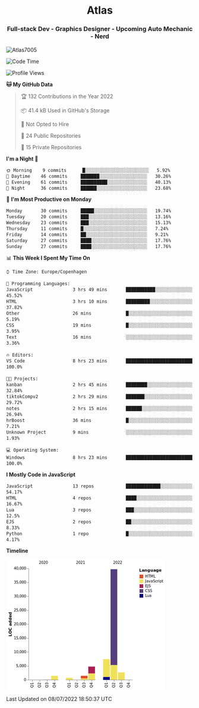 <h1 align="center">Atlas</h1>
<h3 align="center">Full-stack Dev - Graphics Designer - Upcoming Auto Mechanic - Nerd</h3>

<p><img align="center" src="https://github-readme-stats.vercel.app/api/top-langs?username=Atlas7005&show_icons=true&locale=en&layout=compact" alt="Atlas7005" /></p>

<!--START_SECTION:waka-->
![Code Time](http://img.shields.io/badge/Code%20Time-589%20hrs%2051%20mins-blue)

![Profile Views](http://img.shields.io/badge/Profile%20Views-0-blue)

**🐱 My GitHub Data** 

> 🏆 132 Contributions in the Year 2022
 > 
> 📦 41.4 kB Used in GitHub's Storage 
 > 
> 🚫 Not Opted to Hire
 > 
> 📜 24 Public Repositories 
 > 
> 🔑 15 Private Repositories  
 > 
**I'm a Night 🦉** 

```text
🌞 Morning    9 commits      █░░░░░░░░░░░░░░░░░░░░░░░░   5.92% 
🌆 Daytime    46 commits     ███████░░░░░░░░░░░░░░░░░░   30.26% 
🌃 Evening    61 commits     ██████████░░░░░░░░░░░░░░░   40.13% 
🌙 Night      36 commits     ██████░░░░░░░░░░░░░░░░░░░   23.68%

```
📅 **I'm Most Productive on Monday** 

```text
Monday       30 commits     █████░░░░░░░░░░░░░░░░░░░░   19.74% 
Tuesday      20 commits     ███░░░░░░░░░░░░░░░░░░░░░░   13.16% 
Wednesday    23 commits     ███░░░░░░░░░░░░░░░░░░░░░░   15.13% 
Thursday     11 commits     █░░░░░░░░░░░░░░░░░░░░░░░░   7.24% 
Friday       14 commits     ██░░░░░░░░░░░░░░░░░░░░░░░   9.21% 
Saturday     27 commits     ████░░░░░░░░░░░░░░░░░░░░░   17.76% 
Sunday       27 commits     ████░░░░░░░░░░░░░░░░░░░░░   17.76%

```


📊 **This Week I Spent My Time On** 

```text
⌚︎ Time Zone: Europe/Copenhagen

💬 Programming Languages: 
JavaScript               3 hrs 49 mins       ███████████░░░░░░░░░░░░░░   45.52% 
HTML                     3 hrs 10 mins       █████████░░░░░░░░░░░░░░░░   37.82% 
Other                    26 mins             █░░░░░░░░░░░░░░░░░░░░░░░░   5.19% 
CSS                      19 mins             █░░░░░░░░░░░░░░░░░░░░░░░░   3.95% 
Text                     16 mins             ░░░░░░░░░░░░░░░░░░░░░░░░░   3.36%

🔥 Editors: 
VS Code                  8 hrs 23 mins       █████████████████████████   100.0%

🐱‍💻 Projects: 
kanban                   2 hrs 45 mins       ████████░░░░░░░░░░░░░░░░░   32.84% 
tiktokCompv2             2 hrs 29 mins       ███████░░░░░░░░░░░░░░░░░░   29.72% 
notes                    2 hrs 15 mins       ██████░░░░░░░░░░░░░░░░░░░   26.94% 
hrBoost                  36 mins             █░░░░░░░░░░░░░░░░░░░░░░░░   7.21% 
Unknown Project          9 mins              ░░░░░░░░░░░░░░░░░░░░░░░░░   1.93%

💻 Operating System: 
Windows                  8 hrs 23 mins       █████████████████████████   100.0%

```

**I Mostly Code in JavaScript** 

```text
JavaScript               13 repos            █████████████░░░░░░░░░░░░   54.17% 
HTML                     4 repos             ████░░░░░░░░░░░░░░░░░░░░░   16.67% 
Lua                      3 repos             ███░░░░░░░░░░░░░░░░░░░░░░   12.5% 
EJS                      2 repos             ██░░░░░░░░░░░░░░░░░░░░░░░   8.33% 
Python                   1 repo              █░░░░░░░░░░░░░░░░░░░░░░░░   4.17%

```


**Timeline**

![Chart not found](https://raw.githubusercontent.com/Atlas7005/Atlas7005/master/charts/bar_graph.png) 


 Last Updated on 08/07/2022 18:50:37 UTC
<!--END_SECTION:waka-->
